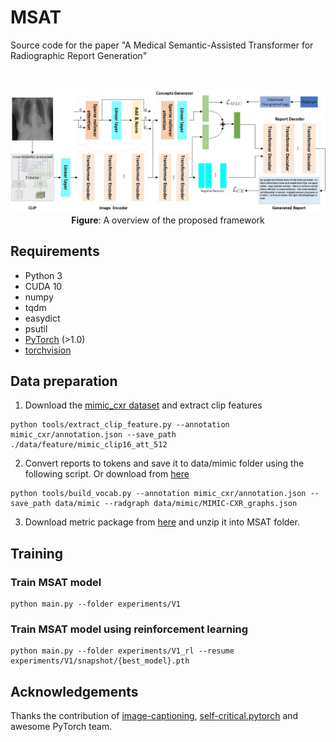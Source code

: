# MSAT

Source code for the paper "A Medical Semantic-Assisted Transformer for
Radiographic Report Generation"

<br>

<p align="center">
  <img src="./images/framework.jpg" alt="overview of the proposed framework" width="800">
  <br>
  <b>Figure</b>: A overview of the proposed framework
</p>


## Requirements
* Python 3
* CUDA 10
* numpy
* tqdm
* easydict
* psutil
* [PyTorch](http://pytorch.org/) (>1.0)
* [torchvision](http://pytorch.org/)

## Data preparation
1. Download the [mimic_cxr dataset](https://drive.google.com/file/d/1DS6NYirOXQf8qYieSVMvqNwuOlgAbM_E/view?usp=sharing) and extract clip features
```
python tools/extract_clip_feature.py --annotation mimic_cxr/annotation.json --save_path ./data/feature/mimic_clip16_att_512
```

2. Convert reports to tokens and save it to data/mimic folder using the following script. Or download from [here](https://drive.google.com/file/d/1tUJlC_yJ7Tq-VdK76yGxOmFBVeVSDmiz/view?usp=sharing)
```
python tools/build_vocab.py --annotation mimic_cxr/annotation.json --save_path data/mimic --radgraph data/mimic/MIMIC-CXR_graphs.json
```

3. Download metric package from [here](https://drive.google.com/file/d/1OcOwa73e0u1GggrrgDMaAXt9IOaLTYrs/view?usp=sharing) and unzip it into MSAT folder.

## Training
### Train MSAT model
```
python main.py --folder experiments/V1
```

### Train MSAT model using reinforcement learning
```
python main.py --folder experiments/V1_rl --resume experiments/V1/snapshot/{best_model}.pth
```

## Acknowledgements
Thanks the contribution of [image-captioning](https://github.com/JDAI-CV/image-captioning), [self-critical.pytorch](https://github.com/ruotianluo/self-critical.pytorch) and awesome PyTorch team.